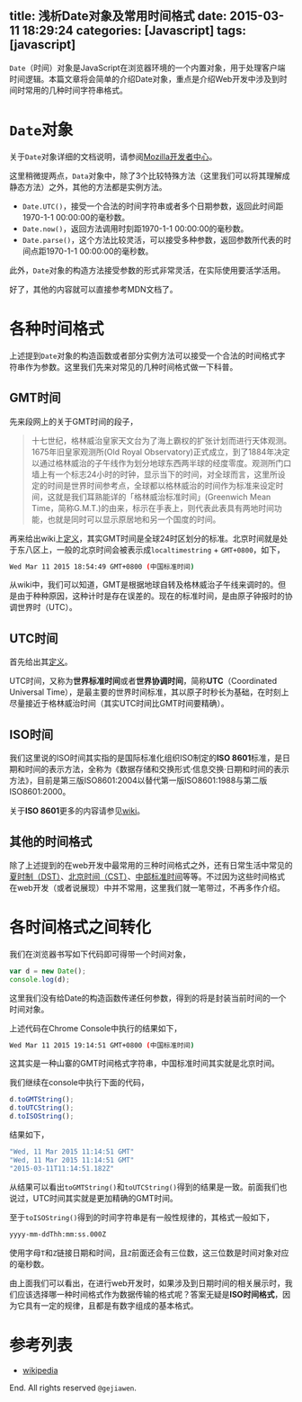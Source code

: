 title: 浅析Date对象及常用时间格式
date: 2015-03-11 18:29:24
categories: [Javascript]
tags: [javascript]
---

`Date`（时间）对象是JavaScript在浏览器环境的一个内置对象，用于处理客户端时间逻辑。本篇文章将会简单的介绍Date对象，重点是介绍Web开发中涉及到时间时常用的几种时间字符串格式。

# `Date`对象

关于`Date`对象详细的文档说明，请参阅[Mozilla开发者中心](https://developer.mozilla.org/en-US/docs/Web/JavaScript/Reference/Global_Objects/Date)。

这里稍微提两点，`Data`对象中，除了3个比较特殊方法（这里我们可以将其理解成静态方法）之外，其他的方法都是实例方法。

- `Date.UTC()`，接受一个合法的时间字符串或者多个日期参数，返回此时间距1970-1-1 00:00:00的毫秒数。
- `Date.now()`，返回方法调用时刻距1970-1-1 00:00:00的毫秒数。
- `Date.parse()`，这个方法比较灵活，可以接受多种参数，返回参数所代表的时间点距1970-1-1 00:00:00的毫秒数。

此外，`Date`对象的构造方法接受参数的形式非常灵活，在实际使用要活学活用。

好了，其他的内容就可以直接参考MDN文档了。

# 各种时间格式

上述提到`Date`对象的构造函数或者部分实例方法可以接受一个合法的时间格式字符串作为参数。这里我们先来对常见的几种时间格式做一下科普。

## GMT时间

先来段网上的关于GMT时间的段子，

> 十七世纪，格林威治皇家天文台为了海上霸权的扩张计划而进行天体观测。1675年旧皇家观测所(Old Royal Observatory)正式成立，到了1884年决定以通过格林威治的子午线作为划分地球东西两半球的经度零度。观测所门口墙上有一个标志24小时的时钟，显示当下的时间，对全球而言，这里所设定的时间是世界时间参考点，全球都以格林威治的时间作为标准来设定时间，这就是我们耳熟能详的「格林威治标准时间」(Greenwich Mean Time，简称G.M.T.)的由来，标示在手表上，则代表此表具有两地时间功能，也就是同时可以显示原居地和另一个国度的时间。

再来给出wiki上[定义](http://zh.wikipedia.org/wiki/%E6%A0%BC%E6%9E%97%E5%B0%BC%E6%B2%BB%E5%B9%B3%E6%97%B6)，其实GMT时间是全球24时区划分的标准。北京时间就是处于东八区上，一般的北京时间会被表示成`localtimestring` + `GMT+0800`，如下，

```bash
Wed Mar 11 2015 18:54:49 GMT+0800 (中国标准时间)
```

从wiki中，我们可以知道，GMT是根据地球自转及格林威治子午线来调时的。但是由于种种原因，这种计时是存在误差的。现在的标准时间，是由原子钟报时的协调世界时（UTC）。

## UTC时间

首先给出其[定义](http://zh.wikipedia.org/wiki/%E5%8D%8F%E8%B0%83%E4%B8%96%E7%95%8C%E6%97%B6)。

UTC时间，又称为**世界标准时间**或者**世界协调时间**，简称**UTC**（Coordinated Universal Time），是最主要的世界时间标准，其以原子时秒长为基础，在时刻上尽量接近于格林威治时间（其实UTC时间比GMT时间要精确）。

## ISO时间

我们这里说的ISO时间其实指的是国际标准化组织ISO制定的**ISO 8601**标准，是日期和时间的表示方法，全称为《数据存储和交换形式·信息交换·日期和时间的表示方法》，目前是第三版ISO8601:2004以替代第一版ISO8601:1988与第二版ISO8601:2000。

关于**ISO 8601**更多的内容请参见[wiki](http://zh.wikipedia.org/wiki/ISO_8601)。


## 其他的时间格式

除了上述提到的在web开发中最常用的三种时间格式之外，还有日常生活中常见的[夏时制（DST）](http://zh.wikipedia.org/wiki/%E5%A4%8F%E6%97%B6%E5%88%B6)、[北京时间（CST）](http://zh.wikipedia.org/wiki/%E5%8C%97%E4%BA%AC%E6%97%B6%E9%97%B4)、[中部标准时间](http://zh.wikipedia.org/wiki/UTC-6)等等。不过因为这些时间格式在web开发（或者说展现）中并不常用，这里我们就一笔带过，不再多作介绍。

# 各时间格式之间转化

我们在浏览器书写如下代码即可得带一个时间对象，

```javascript
var d = new Date();
console.log(d);
```

这里我们没有给Date的构造函数传递任何参数，得到的将是封装当前时间的一个时间对象。

上述代码在Chrome Console中执行的结果如下，

```bash
Wed Mar 11 2015 19:14:51 GMT+0800 (中国标准时间)
```

这其实是一种山寨的GMT时间格式字符串，中国标准时间其实就是北京时间。

我们继续在console中执行下面的代码，

```javascript
d.toGMTString();
d.toUTCString();
d.toISOString();
```

结果如下，

```bash
"Wed, 11 Mar 2015 11:14:51 GMT"
"Wed, 11 Mar 2015 11:14:51 GMT"
"2015-03-11T11:14:51.182Z"
```

从结果可以看出`toGMTString()`和`toUTCString()`得到的结果是一致。前面我们也说过，UTC时间其实就是更加精确的GMT时间。

至于`toISOString()`得到的时间字符串是有一般性规律的，其格式一般如下，

```bash
yyyy-mm-ddThh:mm:ss.000Z
```

使用字母`T`和`Z`链接日期和时间，且`Z`前面还会有三位数，这三位数是时间对象对应的毫秒数。

由上面我们可以看出，在进行web开发时，如果涉及到日期时间的相关展示时，我们应该选择哪一种时间格式作为数据传输的格式呢？答案无疑是**ISO时间格式**，因为它具有一定的规律，且都是有数字组成的基本格式。

# 参考列表

- [wikipedia](http://zh.wikipedia.org/wiki/)

End. All rights reserved `@gejiawen`.
